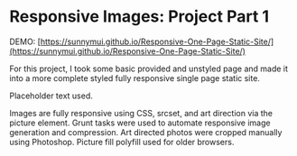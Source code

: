 # Responsive Images: Project Part 1 #

DEMO: [https://sunnymui.github.io/Responsive-One-Page-Static-Site/](https://sunnymui.github.io/Responsive-One-Page-Static-Site/)

For this project, I took some basic provided and unstyled page and made it into a more complete styled fully responsive single page static site. 

Placeholder text used.

Images are fully responsive using CSS, srcset, and art direction via the picture element. Grunt tasks were used to automate responsive image generation and compression. Art directed photos were cropped manually using Photoshop. Picture fill polyfill used for older browsers.
